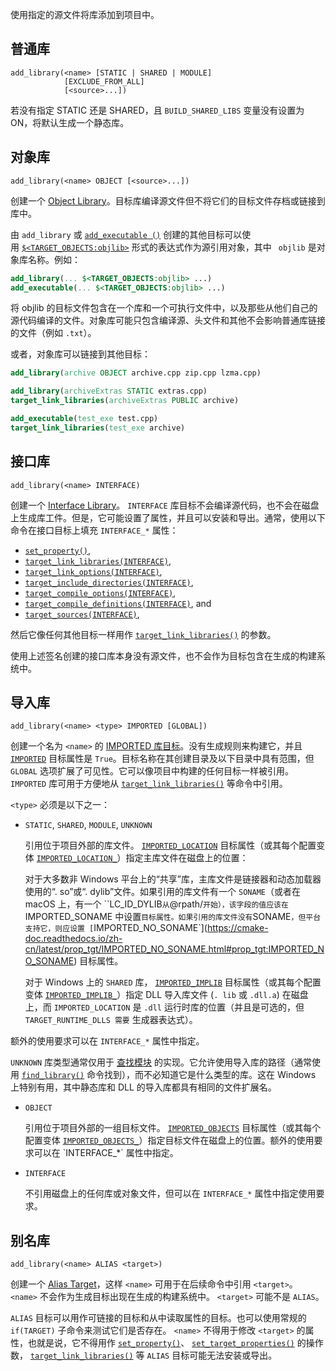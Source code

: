 使用指定的源文件将库添加到项目中。

## 普通库
```
add_library(<name> [STATIC | SHARED | MODULE]
            [EXCLUDE_FROM_ALL]
            [<source>...])
```
若没有指定 STATIC 还是 SHARED，且 `BUILD_SHARED_LIBS` 变量没有设置为 ON，将默认生成一个静态库。
## 对象库
```
add_library(<name> OBJECT [<source>...])
```

创建一个 [Object Library](https://cmake-doc.readthedocs.io/zh-cn/latest/manual/cmake-buildsystem.7.html#object-libraries)。目标库编译源文件但不将它们的目标文件存档或链接到库中。

由 `add_library` 或 [`add_executable ()`](add_executable.md) 创建的其他目标可以使用 [`$<TARGET_OBJECTS:objlib>`]( https://cmake-doc.readthedocs.io/zh-cn/latest/manual/cmake-generator-expressions.7.html#genex:TARGET_OBJECTS "TARGET_OBJECTS") 形式的表达式作为源引用对象，其中 `` objlib`` 是对象库名称。例如：

```cmake
add_library(... $<TARGET_OBJECTS:objlib> ...)
add_executable(... $<TARGET_OBJECTS:objlib> ...)
```


将 objlib 的目标文件包含在一个库和一个可执行文件中，以及那些从他们自己的源代码编译的文件。对象库可能只包含编译源、头文件和其他不会影响普通库链接的文件（例如 `.txt`）。

或者，对象库可以链接到其他目标：
```cmake
add_library(archive OBJECT archive.cpp zip.cpp lzma.cpp)

add_library(archiveExtras STATIC extras.cpp)
target_link_libraries(archiveExtras PUBLIC archive)

add_executable(test_exe test.cpp)
target_link_libraries(test_exe archive)
```

## 接口库

```
add_library(<name> INTERFACE)
```

创建一个 [Interface Library](https://cmake-doc.readthedocs.io/zh-cn/latest/manual/cmake-buildsystem.7.html#interface-libraries)。 `INTERFACE` 库目标不会编译源代码，也不会在磁盘上生成库工件。但是，它可能设置了属性，并且可以安装和导出。通常，使用以下命令在接口目标上填充 `INTERFACE_*` 属性：

- [`set_property()`](https://cmake.org/cmake/help/latest/command/set_property.html#command:set_property),
- [`target_link_libraries(INTERFACE)`](https://cmake.org/cmake/help/latest/command/target_link_libraries.html#command:target_link_libraries),
- [`target_link_options(INTERFACE)`](https://cmake.org/cmake/help/latest/command/target_link_options.html#command:target_link_options),
- [`target_include_directories(INTERFACE)`](https://cmake.org/cmake/help/latest/command/target_include_directories.html#command:target_include_directories),
- [`target_compile_options(INTERFACE)`](https://cmake.org/cmake/help/latest/command/target_compile_options.html#command:target_compile_options),
- [`target_compile_definitions(INTERFACE)`](https://cmake.org/cmake/help/latest/command/target_compile_definitions.html#command:target_compile_definitions), and
- [`target_sources(INTERFACE)`](https://cmake.org/cmake/help/latest/command/target_sources.html#command:target_sources),

然后它像任何其他目标一样用作 [`target_link_libraries()`](https://cmake-doc.readthedocs.io/zh-cn/latest/command/target_link_libraries.html#command:target_link_libraries "target_link_libraries") 的参数。

使用上述签名创建的接口库本身没有源文件，也不会作为目标包含在生成的构建系统中。

## 导入库

```
add_library(<name> <type> IMPORTED [GLOBAL])
```

创建一个名为 `<name>` 的 [IMPORTED 库目标](https://cmake-doc.readthedocs.io/zh-cn/latest/manual/cmake-buildsystem.7.html#imported-targets)。没有生成规则来构建它，并且 [`IMPORTED`](https://cmake-doc.readthedocs.io/zh-cn/latest/prop_tgt/IMPORTED.html#prop_tgt:IMPORTED) 目标属性是 `True`。目标名称在其创建目录及以下目录中具有范围，但 `GLOBAL` 选项扩展了可见性。它可以像项目中构建的任何目标一样被引用。 `IMPORTED` 库可用于方便地从 [`target_link_libraries()`](https://cmake-doc.readthedocs.io/zh-cn/latest/command/target_link_libraries.html#command:target_link_libraries) 等命令中引用。

`<type>` 必须是以下之一：

- `STATIC`, `SHARED`, `MODULE`, `UNKNOWN`

  引用位于项目外部的库文件。 [`IMPORTED_LOCATION`](https://cmake-doc.readthedocs.io/zh-cn/latest/prop_tgt/IMPORTED_LOCATION.html#prop_tgt:IMPORTED_LOCATION) 目标属性（或其每个配置变体 [`IMPORTED_LOCATION_`](https://cmake-doc.readthedocs.io/zh-cn/latest/prop_tgt/IMPORTED_LOCATION_CONFIG.html#prop_tgt:IMPORTED_LOCATION_)）指定主库文件在磁盘上的位置：

  对于大多数非 Windows 平台上的“共享”库，主库文件是链接器和动态加载器使用的“. so”或“. dylib”文件。如果引用的库文件有一个 `SONAME`（或者在 macOS 上，有一个 ``LC_ID_DYLIB` 从 `@rpath/` 开始），该字段的值应该在 `IMPORTED_SONAME 中设置` 目标属性。如果引用的库文件没有 `SONAME`，但平台支持它，则应设置 [`IMPORTED_NO_SONAME`](https://cmake-doc.readthedocs.io/zh-cn/latest/prop_tgt/IMPORTED_NO_SONAME.html#prop_tgt:IMPORTED_NO_SONAME) 目标属性。

  对于 Windows 上的 `SHARED` 库， [`IMPORTED_IMPLIB`](https://cmake-doc.readthedocs.io/zh-cn/latest/prop_tgt/IMPORTED_IMPLIB.html#prop_tgt:IMPORTED_IMPLIB) 目标属性（或其每个配置变体 [`IMPORTED_IMPLIB_`](https://cmake.org/cmake/help/latest/prop_tgt/IMPORTED_IMPLIB_CONFIG.html#prop_tgt:IMPORTED_IMPLIB_)）指定 DLL 导入库文件 (`. lib` 或 `.dll.a`) 在磁盘上，而 `IMPORTED_LOCATION` 是 `.dll` 运行时库的位置（并且是可选的，但 `TARGET_RUNTIME_DLLS 需要` 生成器表达式）。


额外的使用要求可以在 `INTERFACE_*` 属性中指定。

`UNKNOWN` 库类型通常仅用于 [查找模块](https://cmake-doc.readthedocs.io/zh-cn/latest/manual/cmake-developer.7.html#find-modules) 的实现。它允许使用导入库的路径（通常使用 [`find_library()`](https://cmake-doc.readthedocs.io/zh-cn/latest/command/find_library.html#command:find_library) 命令找到），而不必知道它是什么类型的库。这在 Windows 上特别有用，其中静态库和 DLL 的导入库都具有相同的文件扩展名。

- `OBJECT`

  引用位于项目外部的一组目标文件。 [`IMPORTED_OBJECTS`](https://cmake-doc.readthedocs.io/zh-cn/latest/prop_tgt/IMPORTED_OBJECTS.html#prop_tgt:IMPORTED_OBJECTS) 目标属性（或其每个配置变体 [`IMPORTED_OBJECTS_`](https://cmake-doc.readthedocs.io/zh-cn/latest/prop_tgt/IMPORTED_OBJECTS_CONFIG.html#prop_tgt:IMPORTED_OBJECTS_)）指定目标文件在磁盘上的位置。额外的使用要求可以在 `INTERFACE_*` 属性中指定。

- `INTERFACE`

  不引用磁盘上的任何库或对象文件，但可以在 `INTERFACE_*` 属性中指定使用要求。

## 别名库

```
add_library(<name> ALIAS <target>)
```

创建一个 [Alias Target](https://cmake-doc.readthedocs.io/zh-cn/latest/manual/cmake-buildsystem.7.html#alias-targets)，这样 `<name>` 可用于在后续命令中引用 `<target>`。 `<name>` 不会作为生成目标出现在生成的构建系统中。 `<target>` 可能不是 `ALIAS`。


`ALIAS` 目标可以用作可链接的目标和从中读取属性的目标。也可以使用常规的 `if(TARGET)` 子命令来测试它们是否存在。 `<name>` 不得用于修改 `<target>` 的属性，也就是说，它不得用作 [`set_property()`](https://cmake-doc.readthedocs.io/zh-cn/latest/command/set_property.html#command:set_property)、 [`set_target_properties()`](https://cmake-doc.readthedocs.io/zh-cn/latest/command/set_target_properties.html#command:set_target_properties) 的操作数， [`target_link_libraries()`](https://cmake-doc.readthedocs.io/zh-cn/latest/command/target_link_libraries.html#command:target_link_libraries) 等 `ALIAS` 目标可能无法安装或导出。